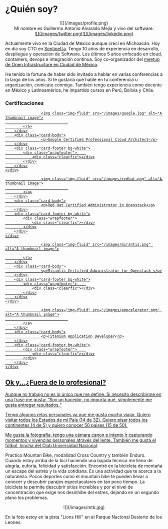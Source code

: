 # ¿Quién soy?

<center>![](/images/profile.png)</center>

<center>Mi nombre es Guillermo Antonio Alvarado Mejía y vivo del software. </center>

<center><a target="_blank"  href="https://twitter.com/galvarado89">![](/images/twitter.png)</a><a target="_blank" href="https://www.linkedin.com/in/guillermoalvarado89/">![](/images/linkedin.png)</a></center>

Actualmente vivo en la Ciudad de México aunque crecí en Michoacán. Hoy en día soy CTO en <a href="sentinel.la">Sentinel.la<a>. Tengo 10 años de experiencia en desarrollo, despliegue y operación de Software. Los últimos 5 años enfocado en cloud, containers, devops e integración continua. Soy co-organizador del <a href="https://www.meetup.com/OpenInfrastructureCDMX/">meetup de Open Infrastructure en Ciudad de México</a>.

He tenido la fortuna de haber sido invitado a hablar en varias conferencias a lo largo de los años. Si te gustaría que hable en tu conferencia u organización, comicate conmigo. También tengo experiencia como docente en México y Latinoamérica, he impartido cursos en Perú, Bolivia y Chile.	

### Certificaciones
<div class="row">
<div class="col-lg-3 col-md-6 mb-30px card-group">
    <div class="card h-100">
        <div class="maxthumb">
            <a href="">
                
                    <img class="img-fluid" src="/images/google.jpg" alt="A thumbnail image">
                                
            </a>
        </div>
        <div class="card-body">
                    <p>Google Certified Professional Cloud Architect</p>
        </div>
        <div class="card-footer bg-white">
            <div class="wrapfooter">    
                <div class="clearfix"></div>
            </div>
        </div>
    </div>
</div>
<div class="col-lg-3 col-md-6 mb-30px card-group">
    <div class="card h-100">
        <div class="maxthumb">
            <a href="">
                
                    <img class="img-fluid" src="/images/redhat.png" alt="A thumbnail image">
                                
            </a>
        </div>
        <div class="card-body">
                    <p>Red Hat Certified Administrator in Openstack</p>
        </div>
        <div class="card-footer bg-white">
            <div class="wrapfooter">    
                <div class="clearfix"></div>
            </div>
        </div>
    </div>
</div>
<div class="col-lg-3 col-md-6 mb-30px card-group">
    <div class="card h-100">
        <div class="maxthumb">
            <a href="">
                
                    <img class="img-fluid" src="/images/mirantis.png" alt="A thumbnail image">
                                
            </a>
        </div>
        <div class="card-body">
                    <p>Mirantis Certified Administrator for Openstack </p>
        </div>
        <div class="card-footer bg-white">
            <div class="wrapfooter">    
                <div class="clearfix"></div>
            </div>
        </div>
    </div>
</div>
<div class="col-lg-3 col-md-6 mb-30px card-group">
    <div class="card h-100">
        <div class="maxthumb">
            <a href="">
                
                    <img class="img-fluid" src="/images/appcelerator.png" alt="A thumbnail image">
                                
            </a>
        </div>
        <div class="card-body">
                    <p>Titanium Application Developer</p>
        </div>
        <div class="card-footer bg-white">
            <div class="wrapfooter">    
                <div class="clearfix"></div>
            </div>
        </div>
    </div>
</div>
</div>


## Ok y...¿Fuera de lo profesional?

Aunque mi trabajo no es lo único que me define. Si necesito describirme en una frase me gusta:  “Soy un hacedor, no importa qué, simplemente me gusta entregar resultados.“ 

Tengo algunos retos personales ya que me gusta mucho viajar. Quiero visitar todos los Estados de mi País (14 de 32). Quiero pisar todos los continentes (4 de 5) y quiero conocer 50 paises (15 de 50).

Me gusta la fotografía, tengo una cámara canon e intento ir  capturando momentos y vivencias personales através del lente. También me gustá el fútbol, hincha del <a href="https://twitter.com/PumasMX">Club Universidad Nacional<a>. 

Practico Mountan Bike, modalidad Cross Country y también Enduro.  Cuando estoy arriba de la bici haciendo una bajada técnica me lleno de alegría, euforia, felicidad y satisfacción. Encontré en la bicicleta de montaña un escape del estrés y la vida cotidiana. Es una actividad que te acerca a la naturaleza. Pocos deportes como el mountain bike te pueden llevar a conocer y descubrir parajes espectaculares en tan poco tiempo. La bicicleta te permite descubrir sitios increíbles y por el nivel de concentración que exige nos desinhibe del estres, dejando en un segundo plano los problemas.

<center>![](/images/mtb.jpg)</center>


En la foto estoy en la pista "Lions Hill"  en el Parque Nacional Desierto de los Leones. 